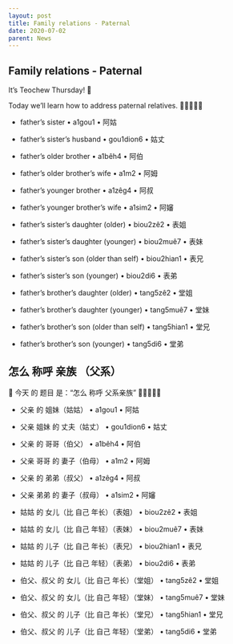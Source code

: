 ```yaml
---
layout: post
title: Family relations - Paternal
date: 2020-07-02
parent: News
---
```


## Family relations - Paternal

It’s Teochew Thursday! 📖

Today we’ll learn how to address paternal relatives. 👨👩🧒👧👦

 * father’s sister • a1gou1 • 阿姑
 * father’s sister’s husband • gou1dion6 • 姑丈
 * father’s older brother • a1bêh4 • 阿伯
 * father’s older brother’s wife • a1m2 • 阿姆
 * father’s younger brother • a1zêg4 • 阿叔
 * father’s younger brother’s wife • a1sim2 • 阿嬸

 * father’s sister’s daughter (older) • biou2zê2 • 表姐
 * father’s sister’s daughter (younger) • biou2muê7 • 表妹
 * father’s sister’s son (older than self) • biou2hian1 • 表兄
 * father’s sister’s son (younger) • biou2di6 • 表弟
 * father’s brother’s daughter (older) • tang5zê2 • 堂姐
 * father’s brother’s daughter (younger) • tang5muê7 • 堂妹
 * father’s brother’s son (older than self) • tang5hian1 • 堂兄
 * father’s brother’s son (younger) • tang5di6 • 堂弟

## 怎么 称呼 亲族 （父系）

📖 今天 的 题目 是：“怎么 称呼 父系亲族” 👨👩🧒👧👦

 * 父亲 的 姐妹（姑姑） • a1gou1 • 阿姑
 * 父亲 姐妹 的 丈夫（姑丈） • gou1dion6 • 姑丈
 * 父亲 的 哥哥（伯父） • a1bêh4 • 阿伯
 * 父亲 哥哥 的 妻子（伯母） • a1m2 • 阿姆
 * 父亲 的 弟弟（叔父） • a1zêg4 • 阿叔
 * 父亲 弟弟 的 妻子（叔母） • a1sim2 • 阿嬸

 * 姑姑 的 女儿（比 自己 年长）（表姐） • biou2zê2 • 表姐
 * 姑姑 的 女儿（比 自己 年轻）（表妹） • biou2muê7 • 表妹
 * 姑姑 的 儿子（比 自己 年长）（表兄） • biou2hian1 • 表兄
 * 姑姑 的 儿子（比 自己 年轻）（表弟） • biou2di6 • 表弟
 * 伯父、叔父 的 女儿（比 自己 年长）（堂姐） • tang5zê2 • 堂姐
 * 伯父、叔父 的 女儿（比 自己 年轻）（堂妹） • tang5muê7 • 堂妹
 * 伯父、叔父 的 儿子（比 自己 年长）（堂兄） • tang5hian1 • 堂兄
 * 伯父、叔父 的 儿子（比 自己 年轻）（堂弟） • tang5di6 • 堂弟
